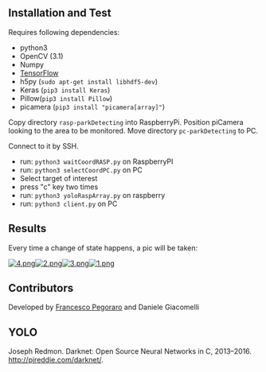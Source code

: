 ## Installation and Test

Requires following dependencies:
* python3
* OpenCV (3.1)
* Numpy
* [TensorFlow](https://github.com/samjabrahams/tensorflow-on-raspberry-pi)
* h5py (`sudo apt-get install libhdf5-dev`)
* Keras (`pip3 install Keras`)
* Pillow(`pip3 install Pillow`)
* picamera (`pip3 install "picamera[array]"`)

Copy directory `rasp-parkDetecting` into RaspberryPi. Position piCamera looking to the area to be monitored. 
Move directory `pc-parkDetecting` to PC.

Connect to it by SSH. 

+ run: `python3 waitCoordRASP.py` on RaspberryPI
+ run: `python3 selectCoordPC.py` on PC
+ Select target of interest
+ press "c" key two times
+ run: `python3 yoloRaspArray.py` on raspberry
+ run: `python3 client.py` on PC

## Results
Every time a change of state happens, a pic will be taken:

[![4.png](https://s26.postimg.org/nahhmzm2d/Park0full_at_Sat_Jul_8_15_02_18_2017.jpg)](http://postimg.org/image/nahhmzm2d/)[![2.png](https://s26.postimg.org/8d90lz8tx/Park0empty_at_Sat_Jul_8_14_19_56_2017.jpg)](http://postimg.org/image/8d90lz8tx/)[![3.png](https://s26.postimg.org/6b8j7qaut/Park0full_at_Sat_Jul_8_11_53_17_2017.jpg)](http://postimg.org/image/6b8j7qaut/)[![1.png](https://s26.postimg.org/qes5js2ut/Park0empty_at_Sat_Jul_8_11_51_37_2017.jpg)](http://postimg.org/image/qes5js2ut/)

## Contributors
Developed by [Francesco Pegoraro](https://github.com/SqrtPapere) and Daniele Giacomelli

## YOLO 

Joseph Redmon. Darknet: Open Source Neural Networks in C, 2013–2016. http://pjreddie.com/darknet/.
